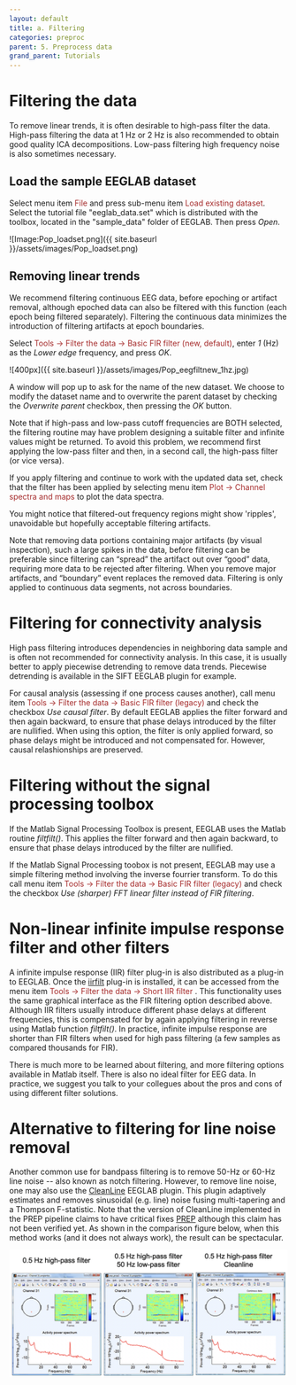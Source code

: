 ```yaml
---
layout: default
title: a. Filtering
categories: preproc
parent: 5. Preprocess data
grand_parent: Tutorials
---
```

Filtering the data
=======
To remove linear trends, it is often desirable to high-pass filter the
data. High-pass filtering the data at 1 Hz or 2 Hz is also recommended to obtain good quality ICA decompositions. Low-pass filtering high frequency noise is also sometimes necessary.

Load the sample EEGLAB dataset
-------------------

Select menu item <span style="color: brown">File</span> and press sub-menu item
<span style="color: brown">Load existing dataset</span>. Select the tutorial file "eeglab_data.set" which is distributed with
the toolbox, located in the "sample_data" folder of EEGLAB. Then press *Open*.

![Image:Pop_loadset.png]({{ site.baseurl }}/assets/images/Pop_loadset.png)

Removing linear trends
-------------------

We recommend filtering continuous EEG data, before epoching or
artifact removal, although epoched data can also be filtered with this
function (each epoch being filtered separately). Filtering the
continuous data minimizes the introduction of filtering artifacts at
epoch boundaries.

Select <span style="color: brown">Tools → Filter the data → Basic FIR filter (new, default)</span>, enter *1* (Hz) as the *Lower edge* frequency,
and press *OK*.

![400px]({{ site.baseurl }}/assets/images/Pop_eegfiltnew_1hz.jpg)

A window will pop up to ask for the name of
the new dataset. We choose to modify the dataset name and to overwrite
the parent dataset by checking the *Overwrite parent* checkbox, then
pressing the *OK* button.

Note that if high-pass and low-pass cutoff frequencies are BOTH
selected, the filtering routine may have problem designing a suitable filter and infinite values might be returned. To avoid this problem,
we recommend first applying the low-pass filter and then, in a second
call, the high-pass filter (or vice versa).
 
If you apply filtering and continue to work with the updated data set,
check that the filter has been applied by selecting menu item
<span style="color: brown">Plot → Channel spectra and maps</span> to plot the
data spectra. 

You might notice that filtered-out frequency regions
might show 'ripples', unavoidable but hopefully acceptable filtering
artifacts. 

Note that removing data portions containing major artifacts (by visual inspection), such a large spikes in the data, before filtering can be preferable since filtering can “spread” the artifact out over “good” data, requiring more data to be rejected after filtering. When you remove major artifacts, and “boundary” event replaces the removed data. Filtering is only applied to continuous data segments, not across boundaries.

# Filtering for connectivity analysis

High pass filtering introduces dependencies in neighboring data sample and is often not recommended for connectivity analysis. In this case, it is usually better to apply piecewise detrending to remove data trends. Piecewise detrending is available in the SIFT EEGLAB plugin for example.

For causal analysis (assessing if one process causes another), call menu item <span style="color: brown">Tools → Filter the data → Basic FIR filter (legacy)</span> and check the checkbox *Use causal filter*. By default EEGLAB applies the filter forward and then again backward,
to ensure that phase delays introduced by the filter are nullified. When using this option, the filter is only applied forward, so phase delays might be introduced and not compensated for. However, causal relashionships are preserved. 

# Filtering without the signal processing toolbox

If the Matlab
Signal Processing Toolbox is present, EEGLAB uses the Matlab routine
*filtfilt()*. This applies the filter forward and then again backward,
to ensure that phase delays introduced by the filter are nullified. 

If the Matlab Signal Processing toobox is not present, EEGLAB may use a
simple filtering method involving the inverse fourrier transform. To do this call menu item <span style="color: brown">Tools → Filter the data → Basic FIR filter (legacy)</span> and check the checkbox *Use (sharper) FFT linear filter instead of FIR filtering*.

# Non-linear infinite impulse response filter and other filters

A infinite impulse response (IIR) filter plug-in is also distributed
as a plug-in to EEGLAB. Once the [iirfilt](https://github.com/sccn/iirfilt) plug-in is installed, it can be
accessed from the menu item <span style="color: brown">Tools → Filter the data → Short IIR filter </span>. This functionality uses the same
graphical interface as the FIR filtering option described above.
Although IIR filters usually introduce different phase delays at
different frequencies, this is compensated for by again applying
filtering in reverse using Matlab function *filtfilt()*. In practice,
infinite impulse response are shorter than FIR filters when used for high pass filtering (a few samples as compared thousands for FIR).

There is much more to be learned about filtering, and more filtering options available in Matlab itself. There is also no ideal filter for EEG data. In practice, we suggest you talk to your collegues about the pros and cons of using different filter solutions.

# Alternative to filtering for line noise removal

Another common use for bandpass filtering is to remove 50-Hz or 60-Hz line noise -- also known as notch filtering. However, to remove line noise, one may also use the [CleanLine](https://github.com/sccn/cleanline) EEGLAB plugin. This plugin adaptively estimates and removes sinusoidal (e.g. line) noise fusing multi-tapering and a Thompson F-statistic. Note that the version of CleanLine implemented in the PREP pipeline claims to have critical fixes [PREP](https://github.com/VisLab/EEG-Clean-Tools) although this claim has not been verified yet. As shown in the comparison figure below, when this method works (and it does not always work), the result can be spectacular.

![Image:cleanline.png](/assets/images/cleanline.png)
